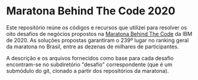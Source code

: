 # Maratona Behind The Code 2020

Este repositório reúne os códigos e recursos que utilizei para resolver os
oito desafios de negócios propostos na [Maratona Behind The Code](https://maratona.dev/pt) da IBM de 2020.
As soluções propostas garantiram o 239º lugar no ranking geral da maratona no
Brasil, entre as dezenas de milhares de participantes.

A descrição e os arquivos fornecidos como base para cada desafio encontram-se
no subdiretório "desafio" correspondente (que é um submódulo do git, clonado a
partir dos repositórios da maratona).
